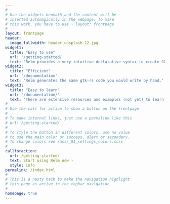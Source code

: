 ```yaml
---
#
# Use the widgets beneath and the content will be
# inserted automagically in the webpage. To make
# this work, you have to use › layout: frontpage
#
layout: frontpage
header:
  image_fullwidth: header_unsplash_12.jpg
widget1:
  title: "Easy to use"
  url: '/getting-started/'
  text: 'Relm provides a very intuitive declarative syntax to create GUI applications and shows good error messages similar to the ones emitted by the compiler itself.'
widget2:
  title: "Efficient"
  url: '/documentation'
  text: 'Relm generates the same gtk-rs code you would write by hand.'
widget3:
  title: "Easy to learn"
  url: '/documentation/'
  text: 'There are extensive resources and examples (not yet) to learn how to use relm.'
#
# Use the call for action to show a button on the frontpage
#
# To make internal links, just use a permalink like this
# url: /getting-started/
#
# To style the button in different colors, use no value
# to use the main color or success, alert or secondary.
# To change colors see sass/_01_settings_colors.scss
#
callforaction:
  url: /getting-started/
  text: Start using Relm now ›
  style: info
permalink: /index.html
#
# This is a nasty hack to make the navigation highlight
# this page as active in the topbar navigation
#
homepage: true
---
```

